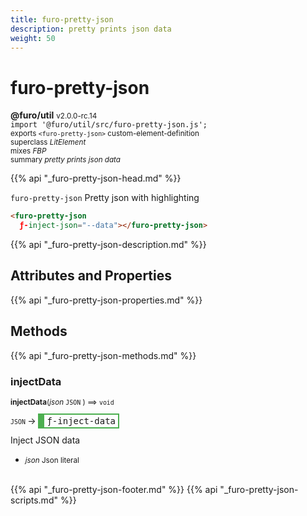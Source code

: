 ```yaml
---
title: furo-pretty-json
description: pretty prints json data
weight: 50
---
```


# furo-pretty-json
**@furo/util** <small>v2.0.0-rc.14</small>
<br>`import '@furo/util/src/furo-pretty-json.js';`<small>
<br>exports `<furo-pretty-json>` custom-element-definition
<br>superclass *LitElement*
<br> mixes *FBP*</small>
<br><small>summary *pretty prints json data*</small>

{{% api "_furo-pretty-json-head.md" %}}

`furo-pretty-json`
Pretty json with highlighting

```html
<furo-pretty-json
  ƒ-inject-json="--data"></furo-pretty-json>
```

{{% api "_furo-pretty-json-description.md" %}}


## Attributes and Properties
{{% api "_furo-pretty-json-properties.md" %}}





## Methods
{{% api "_furo-pretty-json-methods.md" %}}


### **injectData**
<small>**injectData**(*json* `JSON` ) ⟹ `void`</small>

<small>`JSON` </small> →
<span  style="border-width:2px 2px 2px 10px; border-style: solid;border-color:  rgb(76, 175, 80);font-family:monospace; padding:2px 4px;">ƒ-inject-data</span>

Inject JSON data

- <small>*json* Json literal</small>
<br><br>





{{% api "_furo-pretty-json-footer.md" %}}
{{% api "_furo-pretty-json-scripts.md" %}}
